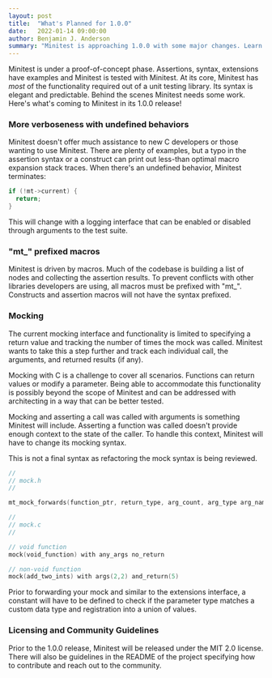 ```yaml
---
layout: post
title:  "What's Planned for 1.0.0"
date:   2022-01-14 09:00:00
author: Benjamin J. Anderson
summary: "Minitest is approaching 1.0.0 with some major changes. Learn more about what's planned."
---
```


Minitest is under a proof-of-concept phase. Assertions, syntax, extensions have examples and Minitest is tested with Minitest. At its core, Minitest has *most* of the functionality required out of a unit testing library. Its syntax is elegant and predictable. Behind the scenes Minitest needs some work. Here's what's coming to Minitest in its 1.0.0 release!

### More verboseness with undefined behaviors

Minitest doesn't offer much assistance to new C developers or those wanting to use Minitest. There are plenty of examples, but a typo in the assertion syntax or a construct can print out less-than optimal macro expansion stack traces. When there's an undefined behavior, Minitest terminates:

```c
if (!mt->current) {
  return;
}
```

This will change with a logging interface that can be enabled or disabled through arguments to the test suite.

### "mt_" prefixed macros

Minitest is driven by macros. Much of the codebase is building a list of nodes and collecting the assertion results. To prevent conflicts with other libraries developers are using, all macros must be prefixed with "mt_". Constructs and assertion macros will not have the syntax prefixed.

### Mocking

The current mocking interface and functionality is limited to specifying a return value and tracking the number of times the mock was called. Minitest wants to take this a step further and track each individual call, the arguments, and returned results (if any).

Mocking with C is a challenge to cover all scenarios. Functions can return values or modify a parameter. Being able to accommodate this functionality is possibly beyond the scope of Minitest and can be addressed with architecting in a way that can be better tested.

Mocking and asserting a call was called with arguments is something Minitest will include. Asserting a function was called doesn't provide enough context to the state of the caller. To handle this context, Minitest will have to change its mocking syntax.

This is not a final syntax as refactoring the mock syntax is being reviewed.

```c
//
// mock.h
//

mt_mock_forwards(function_ptr, return_type, arg_count, arg_type arg_name1 ...);

//
// mock.c
//

// void function
mock(void_function) with any_args no_return

// non-void function
mock(add_two_ints) with args(2,2) and_return(5)
```

Prior to forwarding your mock and similar to the extensions interface, a constant will have to be defined to check if the parameter type matches a custom data type and registration into a union of values.

### Licensing and Community Guidelines

Prior to the 1.0.0 release, Minitest will be released under the MIT 2.0 license. There will also be guidelines in the README of the project specifying how to contribute and reach out to the community.

